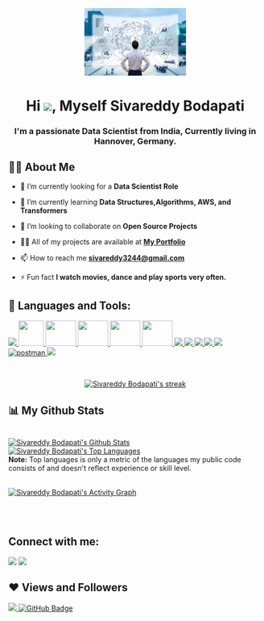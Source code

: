 <p align="center"> <img src="data-scientist.jpg" width="40%"></p>
<h1 align="center">Hi <img src="https://raw.githubusercontent.com/MartinHeinz/MartinHeinz/master/wave.gif" width="30px">, Myself Sivareddy Bodapati</h1>
<h3 align="center">I'm a passionate Data Scientist from India, Currently living in Hannover, Germany.</h3>


## 🙋‍♂️ About Me

- 🔭 I’m currently looking for a **Data Scientist Role**

- 🌱 I’m currently learning **Data Structures,Algorithms, AWS, and Transformers**

- 👯 I’m looking to collaborate on **Open Source Projects**

- 👨‍💻 All of my projects are available at **[My Portfolio](https://github.com/SivareddyBodapati)**

- 📫 How to reach me **sivareddy3244@gmail.com**

- ⚡ Fun fact **I watch movies, dance and play sports very often.**

## 🚀 Languages and Tools:

<p align="left"> 
    <a href="https://www.python.org" target="_blank"> <img src="https://img.icons8.com/color/48/000000/python.png"/> </a> 
    <a href="https://numpy.org/" target="_blank"> <img src="https://dggulaitutorial.com/wp-content/uploads/2021/12/105040771-43887300-5a88-11eb-9f01-bee100b9ef22.png" width="50" height="50"/> </a> 
    <a href="https://matplotlib.org/" target="_blank"> <img src="https://static.javatpoint.com/tutorial/matplotlib/images/matplotlib-tutorial.png" width="60" height="50"/> </a> 
    <a href="https://scikit-learn.org/stable/" target="_blank"> <img src="https://upload.wikimedia.org/wikipedia/commons/thumb/0/05/Scikit_learn_logo_small.svg/1200px-Scikit_learn_logo_small.svg.png" width="60" height="50"/> </a> 
    <a href="https://pytorch.org/" target="_blank"> <img src="https://pytorch.org/assets/images/pytorch-logo.png" width="60" height="50"/> </a>
    <a href="https://flask.palletsprojects.com/en/2.1.x/" target="_blank"> <img src="https://eduardovra.github.io/assets/img/flask-logo.png" width="60" height="50"/> </a> 
    <a href="https://developer.mozilla.org/en-US/docs/Web/JavaScript" target="_blank"> <img src="https://img.icons8.com/color/48/000000/javascript.png"/> </a> 
    <a href="https://www.w3.org/html/" target="_blank"> <img src="https://img.icons8.com/color/48/000000/html-5.png"/> </a> 
    <a href="https://www.w3schools.com/css/" target="_blank"> <img src="https://img.icons8.com/color/48/000000/css3.png"/> </a> 
    <a href="https://getbootstrap.com" target="_blank"> <img src="https://img.icons8.com/color/48/000000/bootstrap.png"/> </a> 
    <a style="padding-right:8px;" href="https://www.mysql.com/" target="_blank"> <img src="https://img.icons8.com/fluent/50/000000/mysql-logo.png"/> </a>
    <a href="https://postman.com" target="_blank"> <img src="https://www.vectorlogo.zone/logos/getpostman/getpostman-icon.svg" alt="postman" width="45" height="45"/> </a>   
    <a href="https://git-scm.com/" target="_blank"> <img src="https://img.icons8.com/color/48/000000/git.png"/> </a> 
</p>

<!-- [![React Badge](https://img.shields.io/badge/-React-61DBFB?style=for-the-badge&labelColor=black&logo=react&logoColor=61DBFB)](#)  [![Javascript Badge](https://img.shields.io/badge/-Javascript-F0DB4F?style=for-the-badge&labelColor=black&logo=javascript&logoColor=F0DB4F)](#) [![Typescript Badge](https://img.shields.io/badge/-Typescript-007acc?style=for-the-badge&labelColor=black&logo=typescript&logoColor=007acc)](#) [![Nodejs Badge](https://img.shields.io/badge/-Nodejs-3C873A?style=for-the-badge&labelColor=black&logo=node.js&logoColor=3C873A)](#) [![GraphQL Badge](https://img.shields.io/badge/-GraphQl-e535ab?style=for-the-badge&labelColor=black&logo=node.js&logoColor=e535ab)](#) -->
<br/>

<p align="center">
    <a href="https://github.com/SivareddyBodapati/github-readme-streak-stats">
        <img title="🔥 Get streak stats for your profile at git.io/streak-stats" alt="Sivareddy Bodapati's streak" src="https://github-readme-streak-stats.herokuapp.com/?user=SivareddyBodapati&theme=black-ice&hide_border=true&stroke=0000&background=060A0CD0"/>
    </a>
</p>

## 📊 My Github Stats

  <br/>
    <a href="https://github.com/SivareddyBodapati/github-readme-stats"><img alt="Sivareddy Bodapati's Github Stats" src="https://github-readme-stats.vercel.app/api?username=SivareddyBodapati&show_icons=true&count_private=true&theme=react&hide_border=true&bg_color=0D1117" /></a>
 <a href="https://github.com/SivareddyBodapati/github-readme-stats"><img alt="Sivareddy Bodapati's Top Languages" src="https://github-readme-stats.vercel.app/api/top-langs/?username=SivareddyBodapati&langs_count=8&count_private=true&layout=compact&theme=react&hide_border=true&bg_color=0D1117" /></a> 
  <br/>
  <b>Note:</b> Top languages is only a metric of the languages my public code consists of and doesn't reflect experience or skill level.

<br/>
<br/>

<a href="https://github.com/SivareddyBodapati/github-readme-activity-graph"><img alt="Sivareddy Bodapati's Activity Graph" src="https://activity-graph.herokuapp.com/graph?username=SivareddyBodapati&bg_color=0D1117&color=5BCDEC&line=5BCDEC&point=FFFFFF&hide_border=true" /></a>

<br/>
<br/>

## Connect with me:
<p align="left">

<a href = "https://www.linkedin.com/in/sivareddy-bodapati//"><img src="https://img.icons8.com/fluent/48/000000/linkedin.png"/></a>
<a href = "https://twitter.com/bodapati324"><img src="https://img.icons8.com/fluent/48/000000/twitter.png"/></a>

</p>

## ❤ Views and Followers
<a href="https://github.com/SivareddyBodapati/github-profile-views-counter">
    <img src="https://komarev.com/ghpvc/?username=SivareddyBodapati">
</a>
<a href="https://github.com/SivareddyBodapati?tab=followers"><img src="https://img.shields.io/github/followers/SivareddyBodapati?label=Followers&style=social" alt="GitHub Badge"></a>

<!---
SivareddyBodapati/SivareddyBodapati is a ✨ special ✨ repository because its `README.md` (this file) appears on your GitHub profile.
You can click the Preview link to take a look at your changes.
--->
